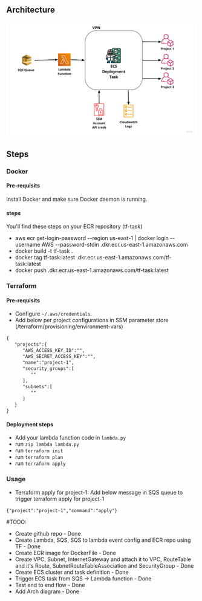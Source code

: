 ## Architecture 
 
![arch](static/images/arch.jpg?raw=true "Architecture")

## Steps

### Docker 
#### Pre-requisits 
Install Docker and make sure Docker daemon is running.
 
#### steps
You'll find these steps on your ECR repository (tf-task)
* aws ecr get-login-password --region us-east-1 | docker login --username AWS --password-stdin <your-account-number>.dkr.ecr.us-east-1.amazonaws.com
* docker build -t tf-task .
* docker tag tf-task:latest <your-account-number>.dkr.ecr.us-east-1.amazonaws.com/tf-task:latest
* docker push <your-account-number>.dkr.ecr.us-east-1.amazonaws.com/tf-task:latest

### Terraform

#### Pre-requisits
- Configure `~/.aws/credentials`.
- Add below per project configurations in SSM parameter store (/terraform/provisioning/environment-vars)
```
{
   "projects":{
      "AWS_ACCESS_KEY_ID":"",
      "AWS_SECRET_ACCESS_KEY":"",
      "name":"project-1",
      "security_groups":[
         ""
      ],
      "subnets":[
         ""
      ]
   }
}
```

#### Deployment steps
* Add your lambda function code in `lambda.py`
* run `zip lambda lambda.py`
* run `terraform init`
* run `terraform plan`
* run `terraform apply`

### Usage
* Terraform apply for project-1:
Add below message in SQS queue to trigger terraform apply for project-1
```
{"project":"project-1","command":"apply"}
```

#TODO:
 - Create github repo - Done
 - Create Lambda, SQS, SQS to lambda event config and ECR repo using TF - Done
 - Create ECR image for DockerFile - Done
 - Create VPC, Subnet, InternetGateway and attach it to VPC, RouteTable and it's Route, SubnetRouteTableAssociation and SecurityGroup - Done
 - Create ECS cluster and task definition - Done
 - Trigger ECS task from SQS -> Lambda function - Done
 - Test end to end flow - Done
 - Add Arch diagram - Done
